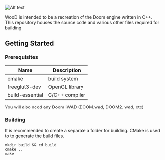 ![Alt text](https://i.imgur.com/g6F8NX1.png)

WooD is intended to be a recreation of the Doom engine written in C++. This repository houses the source code and various other files required for building

## Getting Started
### Prerequisites
| Name            | Description    |
|-----------------|----------------|
| cmake           | build system   |
| freeglut3-dev   | OpenGL library |
| build-essential | C/C++ compiler |

You will also need any Doom IWAD (DOOM.wad, DOOM2. wad, etc)

### Building
It is recommended to create a separate a folder for building. CMake is used to to generate the build files.

    mkdir build && cd build
    cmake ..
    make